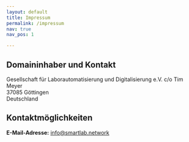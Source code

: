 ```yaml
---
layout: default
title: Impressum
permalink: /impressum
nav: true
nav_pos: 1

---
```


<h2>Domaininhaber und Kontakt</h2>
Gesellschaft f&uuml;r Laborautomatisierung und Digitalisierung e.V.
c/o Tim Meyer<br/>
37085 G&ouml;ttingen<br/>
Deutschland
<h2 id="m56">Kontaktm&ouml;glichkeiten</h2>
<strong>E-Mail-Adresse:</strong> <a href="mailto:info@smartlab.network">info@smartlab.network</a><br/>
